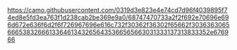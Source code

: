 https://camo.githubusercontent.com/0319d3e823e4e74cd7d96f4039895f74ed8e5fd3ea763f1d238cab2be369e9a0/68747470733a2f2f692e70696e696d672e636f6d2f6f726967696e616c732f30362f36302f65662f30363630656665383266613364613432656435366565663031333137313833352e676966
